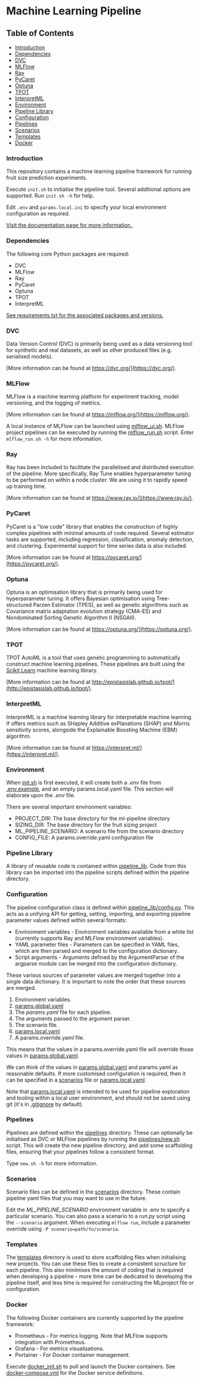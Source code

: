 # Machine Learning Pipeline

## Table of Contents  

* [Introduction](#introduction) 
* [Dependencies](#dependencies) 
* [DVC](#dvc) 
* [MLFlow](#mlflow) 
* [Ray](#ray) 
* [PyCaret](#pycaret) 
* [Optuna](#optuna) 
* [TPOT](#tpot) 
* [InterpretML](#interpretml) 
* [Environment](#environment) 
* [Pipeline Library](#pipeline-library) 
* [Configuration](#configuration) 
* [Pipelines](#pipelines) 
* [Scenarios](#scenarios) 
* [Templates](#templates) 
* [Docker](#docker) 

### Introduction

This repository contains a machine learning pipeline framework for running fruit size prediction experiments.

Execute `init.sh` to initialise the pipeline tool. Several additional options are supported. Run `init.sh -h` for help.

Edit `.env` and `params.local.ini` to specify your local environment configuration as required.

[Visit the documentation page for more information.](https://planttech.atlassian.net/wiki/spaces/EK3/pages/9994731521/User+manual).

### Dependencies

The following core Python packages are required:

* DVC
* MLFlow
* Ray
* PyCaret
* Optuna
* TPOT
* InterpretML

[See requirements.txt for the associated packages and versions.](requirements.txt)

### DVC

Data Version Control (DVC) is primarily being used as a data versioning tool for synthetic and real datasets, as well as other produced files (e.g. serialised models).

[More information can be found at https://dvc.org/](https://dvc.org/).

### MLFlow

MLFlow is a machine learning platform for experiment tracking, model versioning, and the logging of metrics.

[More information can be found at https://mlflow.org/](https://mlflow.org/).

A local instance of MLFlow can be launched using [mlflow_ui.sh](mlflow_local/mlflow_ui.sh). MLFlow project pipelines can be executed by running the [mlflow_run.sh](mlflow_local/mlflow_run.sh) script. Enter `mlflow_run.sh -h` for more information.

### Ray

Ray has been included to facilitate the parallelised and distributed execution of the pipeline. More specifically, Ray Tune enables hyperparameter tuning to be performed on within a node cluster. We are using it to rapidly speed up training time.

[More information can be found at https://www.ray.io/](https://www.ray.io/).

### PyCaret

PyCaret is a "low code" library that enables the construction of highly complex pipelines with minimal amounts of code required. Several estimator tasks are supported, including regression, classification, anomaly detection, and clustering. Experimental support for time series data is also included.

[More information can be found at https://pycaret.org/](https://pycaret.org/).

### Optuna

Optuna is an optimisation library that is primarily being used for hyperparameter tuning. It offers Bayesian optimisation using Tree-structured Parzen Estimator (TPES), as well as genetic algorithms such as Covariance matrix adaptation evolution strategy (CMA-ES) and Nondominated Sorting Genetic Algorithm II (NSGAII).

[More information can be found at https://optuna.org/](https://optuna.org/).

### TPOT

TPOT AutoML is a tool that uses genetic programming to automatically construct machine learning pipelines. These pipelines are built using the [Scikit Learn](https://scikit-learn.org/) machine learning library. 

[More information can be found at http://epistasislab.github.io/tpot/](http://epistasislab.github.io/tpot/).

### InterpretML

InterpretML is a machine learning library for interpretable machine learning. If offers metrics such as SHapley Additive exPlanations (SHAP) and Morris sensitivity scores, alongside the Explainable Boosting Machine (EBM) algorithm.

[More information can be found at https://interpret.ml/](https://interpret.ml/).

### Environment

When [init.sh](init.sh) is first executed, it will create both a *.env* file from [.env.example](.env.example), and an empty params.local.yaml file. This section will elaborate upon the *.env* file.

There are several important environment variables:

* PROJECT_DIR: The base directory for the ml-pipeline directory
* SIZING_DIR: The base directory for the fruit sizing project
* ML_PIPELINE_SCENARIO: A scenario file from the scenario directory
* CONFIG_FILE: A params.override.yaml configuration file

### Pipeline Library

A library of reusable code is contained within [pipeline_lib](pipeline_lib). Code from this library can be imported into the pipeline scripts defined within the pipeline directory.

### Configuration

The pipeline configuration class is defined within [pipeline_lib/config.py](pipeline_lib/config.py). This acts as a unifying API for getting, setting, importing, and exporting pipeline parameter values defined within several formats:

* Environment variables - Environment variables available from a white list (currently supports Ray and MLFlow environment variables).
* YAML parameter files - Parameters can be specified in YAML files, which are then parsed and merged to the configuration dictionary.
* Script arguments - Arguments defined by the ArgumentParser of the argparse module can be merged into the configuration dictionary.

These various sources of parameter values are merged together into a single data dictionary. It is important to note the order that these sources are merged.

1. Environment variables.
2. [params.global.yaml](params.global.yaml)
3. The *params.yaml* file for each pipeline.
4. The arguments passed to the argument parser.
5. The scenario file.
6. [params.local.yaml](params.local.yaml)
7. A params.override.yaml file.

This means that the values in a params.override.yaml file will override those values in [params.global.yaml](params.global.yaml). 

We can think of the values in [params.global.yaml](params.global.yaml) and params.yaml as reasonable defaults. If more customised configuration is required, then it can be specified in a [scenarios](scenarios) file or [params.local.yaml](params.local.yaml). 

Note that [params.local.yaml](params.local.yaml) is intended to be used for pipeline exploration and tooling within a local user environment, and should not be saved using git (it's in [.gitignore](.gitignore) by default).

### Pipelines

Pipelines are defined within the [pipelines](pipelines) directory. These can optionally be initialised as DVC or MLFlow pipelines by running the [pipelines/new.sh](pipelines/new.sh) script. This will create the new pipeline directory, and add some scaffolding files, ensuring that your pipelines follow a consistent format. 

Type `new.sh -h` for more information.

### Scenarios

Scenario files can be defined in the [scenarios](scenarios) directory. These contain pipeline yaml files that you may want to use in the future.

Edit the *ML_PIPELINE_SCENARIO* environment variable in .env to specify a particular scenario. You can also pass a scenario to a *run.py* script using the `--scenario` argument. When executing `mlflow run`, include a parameter override using `-P scenario=path/to/scenario`. 

### Templates

The [templates](templates) directory is used to store scaffolding files when initialising new projects. You can use these files to create a consistent scructure for each pipeline. This also minimises the amount of coding that is required when developing a pipeline - more time can be dedicated to developing the pipeline itself, and less time is required for constructing the MLproject file or configuration.

### Docker

The following Docker containers are currently supported by the pipeline framework:

* Prometheus - For metrics logging. Note that MLFlow supports integration with Prometheus.
* Grafana - For metrics visualisations.
* Portainer - For Docker container management.

Execute [docker_init.sh](docker_init.sh) to pull and launch the Docker containers. See [docker-compose.yml](docker-compose.yml) for the Docker service definitions.
